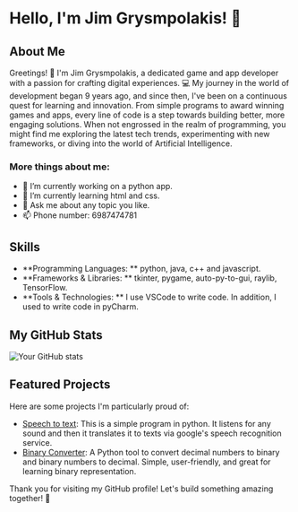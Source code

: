 # Hello, I'm Jim Grysmpolakis! 👋

## About Me

Greetings! 👋 I'm Jim Grysmpolakis, a dedicated game and app developer with a passion for crafting digital experiences.
💻 My journey in the world of development began 9 years ago, and since then, I've been on a continuous quest for learning and innovation. From simple programs to award winning games and apps, every line of code is a step towards building better, more engaging solutions.
When not engrossed in the realm of programming, you might find me exploring the latest tech trends, experimenting with new frameworks, or diving into the world of Artificial Intelligence.

### More things about me:
- 🔭 I’m currently working on a python app.
- 🌱 I’m currently learning html and css.
- 💬 Ask me about any topic you like.
- 📫 Phone number: 6987474781

## Skills

- **Programming Languages: ** python, java, c++ and javascript. 
- **Frameworks & Libraries: ** tkinter, pygame, auto-py-to-gui, raylib, TensorFlow.
- **Tools & Technologies: ** I use VSCode to write code. In addition, I used to write code in pyCharm.

## My GitHub Stats

![Your GitHub stats](https://github-readme-stats.vercel.app/api?username=JimmyVS&show_icons=true&hide_border=true)

## Featured Projects

Here are some projects I'm particularly proud of:

- [Speech to text](https://github.com/JimmyVS/Speech-To-Text): This is a simple program in python. It listens for any sound and                                                                  then it translates it to texts via google's speech                                                                                recognition service. 
- [Binary Converter](https://github.com/JimmyVS/Binary-converter): A Python tool to convert decimal numbers to binary and binary                                                                     numbers to decimal. Simple, user-friendly, and great for                                                                          learning binary representation.

Thank you for visiting my GitHub profile! Let's build something amazing together! 🚀

